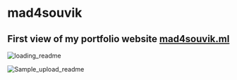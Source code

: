 # mad4souvik

## First view of my portfolio website [mad4souvik.ml]

![loading_readme](https://user-images.githubusercontent.com/55107082/121465803-e740d400-c9d3-11eb-980a-dcc986f7d120.png)

![Sample_upload_readme](https://user-images.githubusercontent.com/55107082/121465405-6550ab00-c9d3-11eb-9111-83bf556821b5.png)


[mad4souvik.ml]: https://mad4souvik.ml
